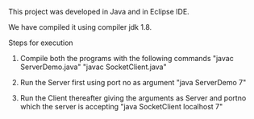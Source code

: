 This project was developed in Java and in Eclipse IDE.

We have compiled it using compiler jdk 1.8.

Steps for execution
1. Compile both the programs with the following commands
"javac ServerDemo.java"
"javac SocketClient.java"

2. Run the Server first using port no as argument
"java ServerDemo 7"

3. Run the Client thereafter giving the arguments as Server and portno which the server is accepting
"java SocketClient localhost 7"
